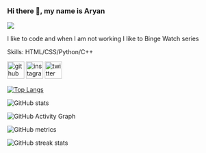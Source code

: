 ### Hi there 👋, my name is Aryan
![](https://arturssmirnovs.github.io/github-profile-readme-generator/images/banner.png)

I like to code and when I am not working I like to Binge Watch series 

Skills: HTML/CSS/Python/C++



[<img src='https://cdn.jsdelivr.net/npm/simple-icons@3.0.1/icons/github.svg' alt='github' height='40'>](https://github.com/AryanKansagara)  [<img src='https://cdn.jsdelivr.net/npm/simple-icons@3.0.1/icons/instagram.svg' alt='instagram' height='40'>](https://www.instagram.com/@iaryankansagara/)  [<img src='https://cdn.jsdelivr.net/npm/simple-icons@3.0.1/icons/twitter.svg' alt='twitter' height='40'>](https://twitter.com/@Aryanstwt1)  

[![Top Langs](https://github-readme-stats.vercel.app/api/top-langs/?username=AryanKansagara)](https://github.com/anuraghazra/github-readme-stats)

![GitHub stats](https://github-readme-stats.vercel.app/api?username=AryanKansagara&show_icons=true)  

![GitHub Activity Graph](https://activity-graph.herokuapp.com/graph?username=AryanKansagara)  

![GitHub metrics](https://metrics.lecoq.io/AryanKansagara)  

![GitHub streak stats](https://github-readme-streak-stats.herokuapp.com/?user=AryanKansagara)  

